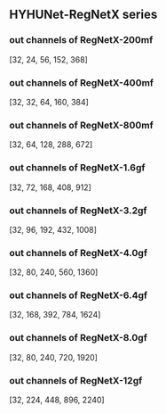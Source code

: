 ## HYHUNet-RegNetX series

### out channels of RegNetX-200mf
[32, 24, 56, 152, 368]

### out channels of RegNetX-400mf
[32, 32, 64, 160, 384]

### out channels of RegNetX-800mf
[32, 64, 128, 288, 672]

### out channels of RegNetX-1.6gf
[32, 72, 168, 408, 912]

### out channels of RegNetX-3.2gf
[32, 96, 192, 432, 1008]

### out channels of RegNetX-4.0gf
[32, 80, 240, 560, 1360]

### out channels of RegNetX-6.4gf
[32, 168, 392, 784, 1624]

### out channels of RegNetX-8.0gf
[32, 80, 240, 720, 1920]

### out channels of RegNetX-12gf
[32, 224, 448, 896, 2240]